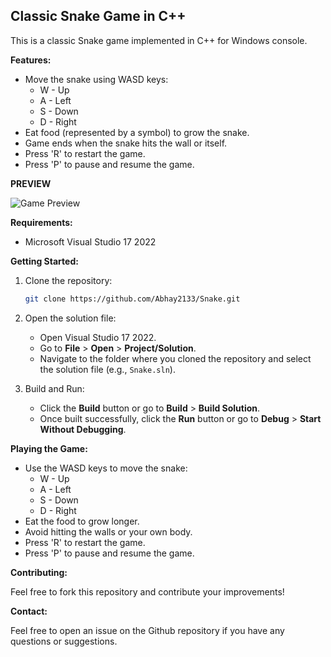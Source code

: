 ## Classic Snake Game in C++

This is a classic Snake game implemented in C++ for Windows console.

**Features:**

* Move the snake using WASD keys:
    * W - Up
    * A - Left
    * S - Down
    * D - Right
* Eat food (represented by a symbol) to grow the snake.
* Game ends when the snake hits the wall or itself.
* Press 'R' to restart the game.
* Press 'P' to pause and resume the game.

**PREVIEW**

![Game Preview](preview/sanke_preview.gif)

**Requirements:**

* Microsoft Visual Studio 17 2022

**Getting Started:**

1. Clone the repository:

   ```bash
   git clone https://github.com/Abhay2133/Snake.git
   ```

2. Open the solution file:

   - Open Visual Studio 17 2022.
   - Go to **File** > **Open** > **Project/Solution**.
   - Navigate to the folder where you cloned the repository and select the solution file (e.g., `Snake.sln`).

3. Build and Run:

   - Click the **Build** button or go to **Build** > **Build Solution**.
   - Once built successfully, click the **Run** button or go to **Debug** > **Start Without Debugging**.

**Playing the Game:**

* Use the WASD keys to move the snake:
    * W - Up
    * A - Left
    * S - Down
    * D - Right
* Eat the food to grow longer.
* Avoid hitting the walls or your own body.
* Press 'R' to restart the game.
* Press 'P' to pause and resume the game.

**Contributing:**

Feel free to fork this repository and contribute your improvements!


**Contact:**

Feel free to open an issue on the Github repository if you have any questions or suggestions.
